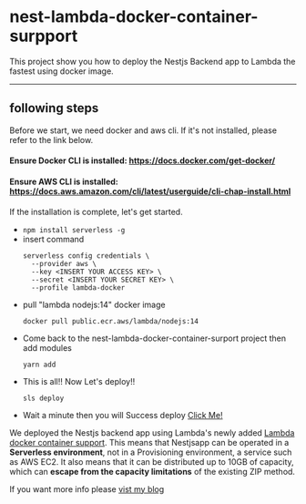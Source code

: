 # nest-lambda-docker-container-surpport

This project show you how to deploy the Nestjs Backend app to Lambda the fastest using docker image.

---

## following steps

Before we start, we need docker and aws cli.
If it's not installed, please refer to the link below.

#### Ensure Docker CLI is installed: https://docs.docker.com/get-docker/

#### Ensure AWS CLI is installed: https://docs.aws.amazon.com/cli/latest/userguide/cli-chap-install.html

If the installation is complete, let's get started.

- `npm install serverless -g`
- insert command
  ```
  serverless config credentials \
    --provider aws \
    --key <INSERT YOUR ACCESS KEY> \
    --secret <INSERT YOUR SECRET KEY> \
    --profile lambda-docker
  ```
- pull "lambda nodejs:14" docker image
  ```
  docker pull public.ecr.aws/lambda/nodejs:14
  ```
- Come back to the nest-lambda-docker-container-surport project then add modules
  ```
  yarn add
  ```
- This is all!! Now Let's deploy!!
  ```
  sls deploy
  ```
- Wait a minute then you will Success deploy
  [Click Me!](https://vdgluh9uh8.execute-api.ap-northeast-2.amazonaws.com/dev/hello)

We deployed the Nestjs backend app using Lambda's newly added [Lambda docker container support](https://aws.amazon.com/ko/blogs/korea/new-for-aws-lambda-container-image-support/). This means that Nestjsapp can be operated in a **Serverless environment**, not in a Provisioning environment, a service such as AWS EC2. It also means that it can be distributed up to 10GB of capacity, which can **escape from the capacity limitations** of the existing ZIP method.

If you want more info please [vist my blog](https://velog.io/@ghdmsrkd/NestJS-App-deploy-with-lambda-docker-container-support-and-Serverless-Framwork)
